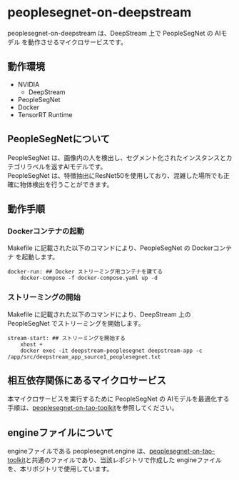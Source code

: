# peoplesegnet-on-deepstream
peoplesegnet-on-deepstream は、DeepStream 上で PeopleSegNet の AIモデル を動作させるマイクロサービスです。  

## 動作環境
- NVIDIA 
    - DeepStream
- PeopleSegNet
- Docker
- TensorRT Runtime

## PeopleSegNetについて
PeopleSegNet は、画像内の人を検出し、セグメント化されたインスタンスとカテゴリラベルを返すAIモデルです。  
PeopleSegNet は、特徴抽出にResNet50を使用しており、混雑した場所でも正確に物体検出を行うことができます。

## 動作手順
### Dockerコンテナの起動
Makefile に記載された以下のコマンドにより、PeopleSegNet の Dockerコンテナ を起動します。
```
docker-run: ## Docker ストリーミング用コンテナを建てる
	docker-compose -f docker-compose.yaml up -d
```
### ストリーミングの開始
Makefile に記載された以下のコマンドにより、DeepStream 上の PeopleSegNet でストリーミングを開始します。  
```
stream-start: ## ストリーミングを開始する
	xhost +
	docker exec -it deepstream-peoplesegnet deepstream-app -c /app/src/deepstream_app_source1_peoplesegnet.txt
```
## 相互依存関係にあるマイクロサービス  
本マイクロサービスを実行するために PeopleSegNet の AIモデルを最適化する手順は、[peoplesegnet-on-tao-toolkit](https://github.com/latonaio/peoplesegnet-on-tao-toolkit)を参照してください。  


## engineファイルについて
engineファイルである peoplesegnet.engine は、[peoplesegnet-on-tao-toolkit](https://github.com/latonaio/peoplesegnet-on-tao-toolkit)と共通のファイルであり、当該レポジトリで作成した engineファイルを、本リポジトリで使用しています。  
